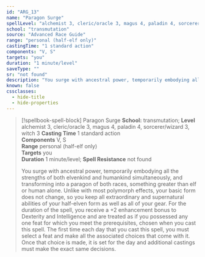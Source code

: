 ```yaml
---
id: "ARG_13"
name: "Paragon Surge"
spellLevel: "alchemist 3, cleric/oracle 3, magus 4, paladin 4, sorcerer/wizard 3, witch 3"
school: "transmutation"
source: "Advanced Race Guide"
range: "personal (half-elf only)"
castingTime: "1 standard action"
components: "V, S"
targets: "you"
duration: "1 minute/level"
saveType: ""
sr: "not found"
description: "You surge with ancestral power, temporarily embodying all the strengths of both elvenkind and humankind simultaneously, and transforming into a paragon of both races, something greater than elf or human alone. Unlike with most polymorph  effects, your basic form does not change, so you keep all extraordinary and supernatural abilities of your half-elven form as well as all of your gear.  For the duration of the spell, you receive a +2 enhancement bonus to Dexterity and Intelligence and are treated as if you possessed any one feat for which you meet the prerequisites, chosen when you cast this spell. The first time each day that you cast this spell, you must select a feat and make all the associated choices that come with it. Once that choice is made, it is set for the day and additional castings must make the exact same decisions."
known: false
cssclasses:
  - hide-title
  - hide-properties
---
```


> [!spellbook-spell-block] Paragon Surge
> **School:** transmutation; **Level** alchemist 3, cleric/oracle 3, magus 4, paladin 4, sorcerer/wizard 3, witch 3
> **Casting Time** 1 standard action  
> **Components** V, S  
> **Range** personal (half-elf only)  
> **Targets** you  
> **Duration** 1 minute/level; **Spell Resistance** not found
> 
> You surge with ancestral power, temporarily embodying all the strengths of both elvenkind and humankind simultaneously, and transforming into a paragon of both races, something greater than elf or human alone. Unlike with most polymorph  effects, your basic form does not change, so you keep all extraordinary and supernatural abilities of your half-elven form as well as all of your gear.  For the duration of the spell, you receive a +2 enhancement bonus to Dexterity and Intelligence and are treated as if you possessed any one feat for which you meet the prerequisites, chosen when you cast this spell. The first time each day that you cast this spell, you must select a feat and make all the associated choices that come with it. Once that choice is made, it is set for the day and additional castings must make the exact same decisions.